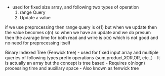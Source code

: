 - used for fixed size array, and following two types of operation
    1) range Query
    2) Update a value



if we use preprocessing then range query is o(1) but when we update then the value becomes o(n)
so when we have an update and we do presum then the avarage time for both read and wrire is o(n) which is not good and no need for preprocessing itself


Binary Indexed Tree (Fenwick tree)
    - used for fixed input array and multiple queries of following types
        prefix operations (sum,product,XOR,OR, etc..)
    - It is actually an array but the concept is tree based
    - Requires o(nlogn) processing time and auxillary space
    - Also known as fenwick tree